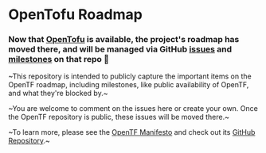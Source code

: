 # OpenTofu Roadmap

### Now that [OpenTofu](https://github.com/opentofu/opentofu) is available, the project's roadmap has moved there, and will be managed via GitHub [issues](https://github.com/opentofu/opentofu/issues) and [milestones](https://github.com/opentofu/opentofu/milestones) on that repo 🚀

~This repository is intended to publicly capture the important items on the OpenTF roadmap, including milestones, like public availability of OpenTF, and what they're blocked by.~

~You are welcome to comment on the issues here or create your own. Once the OpenTF repository is public, these issues will be moved there.~

~To learn more, please see the [OpenTF Manifesto](https://opentf.org) and check out its [GitHub Repository](https://github.com/opentffoundation/manifesto).~
